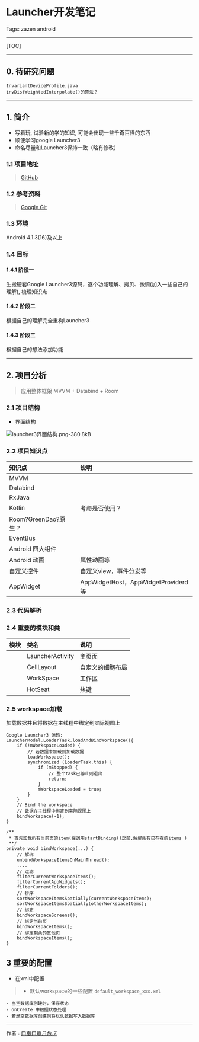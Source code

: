 # Launcher开发笔记

Tags: zazen android

---

[TOC]

---

##  0. 待研究问题

```
InvariantDeviceProfile.java
invDistWeightedInterpolate()的算法？
```

------

## 1. 简介

- 写着玩, 试验新的学的知识, 可能会出现一些千奇百怪的东西
- 顺便学习google Launcher3
- 命名尽量和Launcher3保持一致（略有修改）

### 1.1 项目地址

> [GitHub](https://github.com/zaze359/GBCLauncher.git)

### 1.2 参考资料

> [Google Git](https://android.googlesource.com/platform/packages/apps/Launcher3/)

### 1.3 环境

Android 4.1.3(16)及以上

### 1.4 目标

#### 1.4.1 阶段一

生搬硬套Google Launcher3源码，逐个功能理解、拷贝、微调(加入一些自己的理解), 梳理知识点

#### 1.4.2 阶段二

根据自己的理解完全重构Launcher3

#### 1.4.3 阶段三

根据自己的想法添加功能

------

## 2. 项目分析

> 应用整体框架 MVVM + Databind + Room

### 2.1 项目结构

- 界面结构

![launcher3界面结构.png-380.8kB][2.1.img-1]

### 2.2 项目知识点

|知识点|说明|
| :-- | :-- |
|MVVM|
|Databind||
|RxJava||
|Kotlin|考虑是否使用？|
|Room?GreenDao?原生？||
|EventBus||
|Android 四大组件||
|Android 动画|属性动画等|
|自定义控件|自定义view，事件分发等|
|AppWidget|AppWidgetHost，AppWidgetProviderd等|

### 2.3 代码解析

### 2.4 重要的模块和类

|模块|类名|说明|
| :-- | :-- | :-- |
||LauncherActivity|主页面|
||CellLayout|自定义的细胞布局|
||WorkSpace|工作区|
||HotSeat|热键|

### 2.5 workspace加载
加载数据并且将数据在主线程中绑定到实际视图上
```
Google Launcher3 源码: 
LauncherModel.LoaderTask.loadAndBindWorkspace(){
    if (!mWorkspaceLoaded) {
        // 若数据未加载则加载数据
        loadWorkspace();
        synchronized (LoaderTask.this) {
            if (mStopped) {
                // 整个task已停止则退出
                return;
            }
            mWorkspaceLoaded = true;
        }
    }
    // Bind the workspace
    // 数据在主线程中绑定到实际视图上
    bindWorkspace(-1);
}

/**
 * 首先加载所有当前页的item(在调用startBinding()之前,解绑所有已存在的items )
 **/
private void bindWorkspace(...) {
    // 解绑
    unbindWorkspaceItemsOnMainThread();
    ....
    // 过滤
    filterCurrentWorkspaceItems();
    filterCurrentAppWidgets();
    filterCurrentFolders();
    // 排序
    sortWorkspaceItemsSpatially(currentWorkspaceItems);
    sortWorkspaceItemsSpatially(otherWorkspaceItems);
    // 绑定
    bindWorkspaceScreens();
    // 绑定当前页
    bindWorkspaceItems();
    // 绑定剩余的其他页
    bindWorkspaceItems();
}

```

## 3 重要的配置
- 在xml中配置

> * 默认workspace的一些配置
``default_workspace_xxx.xml``

```
- 当空数据库创建时，保存状态
- onCreate 中根据状态处理
- 若是空数据库创建则将默认数据写入数据库
```


------
作者 : [口戛口崩月危.Z][author]

[author]: https://zaze359.github.io
[2.1.img-1]: http://static.zybuluo.com/zaze/u0taljl9wno2wj827gljx5b4/launcher3%E7%95%8C%E9%9D%A2%E7%BB%93%E6%9E%84.png
  
  
